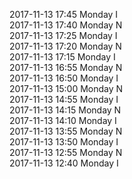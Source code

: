 2017-11-13 17:45 Monday  I  
2017-11-13 17:40 Monday  N  
2017-11-13 17:25 Monday  I  
2017-11-13 17:20 Monday  N  
2017-11-13 17:15 Monday  I  
2017-11-13 16:55 Monday  N  
2017-11-13 16:50 Monday  I  
2017-11-13 15:00 Monday  N  
2017-11-13 14:55 Monday  I  
2017-11-13 14:15 Monday  N  
2017-11-13 14:10 Monday  I  
2017-11-13 13:55 Monday  N  
2017-11-13 13:50 Monday  I  
2017-11-13 12:55 Monday  N  
2017-11-13 12:40 Monday  I  
